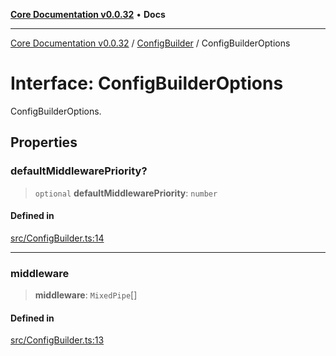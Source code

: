 [**Core Documentation v0.0.32**](../../README.md) • **Docs**

***

[Core Documentation v0.0.32](../../modules.md) / [ConfigBuilder](../README.md) / ConfigBuilderOptions

# Interface: ConfigBuilderOptions

ConfigBuilderOptions.

## Properties

### defaultMiddlewarePriority?

> `optional` **defaultMiddlewarePriority**: `number`

#### Defined in

[src/ConfigBuilder.ts:14](https://github.com/stonemjs/core/blob/59c27bdae04e7adc72d7c3e25cee704d5e04ce0c/src/ConfigBuilder.ts#L14)

***

### middleware

> **middleware**: `MixedPipe`[]

#### Defined in

[src/ConfigBuilder.ts:13](https://github.com/stonemjs/core/blob/59c27bdae04e7adc72d7c3e25cee704d5e04ce0c/src/ConfigBuilder.ts#L13)
